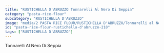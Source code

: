 ```yaml
---
title: "RUSTICHELLA D'ABRUZZO Tonnarelli Al Nero Di Seppia"
category: "pasta-rice-flour"
subcategory: "RUSTICHELLA D'ABRUZZO"
image: "media/2 PASTA RICE FLOUR/RUSTICHELLA D'ABRUZZO/Tonnarelli al Nero di Seppia.png"
id: "pasta-rice-flour-rustichella-d'abruzzo-210"
tags: ["RUSTICHELLA D'ABRUZZO"]
---
```


Tonnarelli Al Nero Di Seppia
